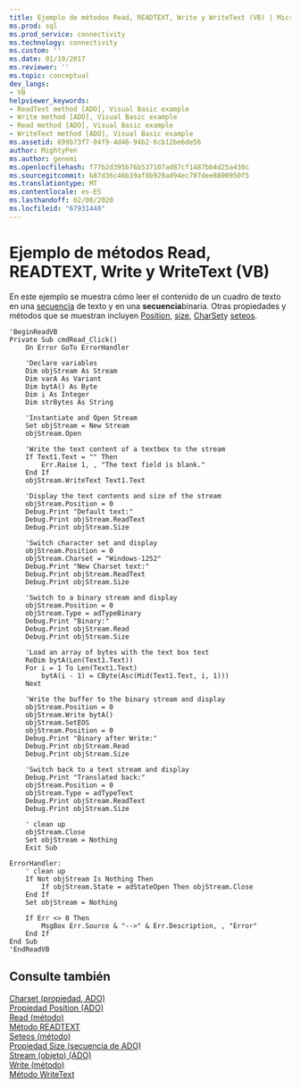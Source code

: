 ```yaml
---
title: Ejemplo de métodos Read, READTEXT, Write y WriteText (VB) | Microsoft Docs
ms.prod: sql
ms.prod_service: connectivity
ms.technology: connectivity
ms.custom: ''
ms.date: 01/19/2017
ms.reviewer: ''
ms.topic: conceptual
dev_langs:
- VB
helpviewer_keywords:
- ReadText method [ADO], Visual Basic example
- Write method [ADO], Visual Basic example
- Read method [ADO], Visual Basic example
- WriteText method [ADO], Visual Basic example
ms.assetid: 699b73f7-04f9-4d46-94b2-6cb12be6de56
author: MightyPen
ms.author: genemi
ms.openlocfilehash: f77b2d395b76b537107ad87cf1487bb4d25a430c
ms.sourcegitcommit: b87d36c46b39af8b929ad94ec707dee8800950f5
ms.translationtype: MT
ms.contentlocale: es-ES
ms.lasthandoff: 02/08/2020
ms.locfileid: "67931440"
---
```

# <a name="read-readtext-write-and-writetext-methods-example-vb"></a>Ejemplo de métodos Read, READTEXT, Write y WriteText (VB)
En este ejemplo se muestra cómo leer el contenido de un cuadro de texto en una [secuencia](../../../ado/reference/ado-api/stream-object-ado.md) de texto y en una **secuencia**binaria. Otras propiedades y métodos que se muestran incluyen [Position](../../../ado/reference/ado-api/position-property-ado.md), [size](../../../ado/reference/ado-api/size-property-ado-parameter.md), [CharSet](../../../ado/reference/ado-api/charset-property-ado.md)y [seteos](../../../ado/reference/ado-api/seteos-method.md).  
  
```  
'BeginReadVB  
Private Sub cmdRead_Click()  
    On Error GoTo ErrorHandler  
  
    'Declare variables  
    Dim objStream As Stream  
    Dim varA As Variant  
    Dim bytA() As Byte  
    Dim i As Integer  
    Dim strBytes As String  
  
    'Instantiate and Open Stream  
    Set objStream = New Stream  
    objStream.Open  
  
    'Write the text content of a textbox to the stream  
    If Text1.Text = "" Then  
        Err.Raise 1, , "The text field is blank."  
    End If  
    objStream.WriteText Text1.Text  
  
    'Display the text contents and size of the stream  
    objStream.Position = 0  
    Debug.Print "Default text:"  
    Debug.Print objStream.ReadText  
    Debug.Print objStream.Size  
  
    'Switch character set and display  
    objStream.Position = 0  
    objStream.Charset = "Windows-1252"  
    Debug.Print "New Charset text:"  
    Debug.Print objStream.ReadText  
    Debug.Print objStream.Size  
  
    'Switch to a binary stream and display  
    objStream.Position = 0  
    objStream.Type = adTypeBinary  
    Debug.Print "Binary:"  
    Debug.Print objStream.Read  
    Debug.Print objStream.Size  
  
    'Load an array of bytes with the text box text  
    ReDim bytA(Len(Text1.Text))  
    For i = 1 To Len(Text1.Text)  
        bytA(i - 1) = CByte(Asc(Mid(Text1.Text, i, 1)))  
    Next  
  
    'Write the buffer to the binary stream and display  
    objStream.Position = 0  
    objStream.Write bytA()  
    objStream.SetEOS  
    objStream.Position = 0  
    Debug.Print "Binary after Write:"  
    Debug.Print objStream.Read  
    Debug.Print objStream.Size  
  
    'Switch back to a text stream and display  
    Debug.Print "Translated back:"  
    objStream.Position = 0  
    objStream.Type = adTypeText  
    Debug.Print objStream.ReadText  
    Debug.Print objStream.Size  
  
    ' clean up  
    objStream.Close  
    Set objStream = Nothing  
    Exit Sub  
  
ErrorHandler:  
    ' clean up  
    If Not objStream Is Nothing Then  
        If objStream.State = adStateOpen Then objStream.Close  
    End If  
    Set objStream = Nothing  
  
    If Err <> 0 Then  
        MsgBox Err.Source & "-->" & Err.Description, , "Error"  
    End If  
End Sub  
'EndReadVB  
```  
  
## <a name="see-also"></a>Consulte también  
 [Charset (propiedad, ADO)](../../../ado/reference/ado-api/charset-property-ado.md)   
 [Propiedad Position (ADO)](../../../ado/reference/ado-api/position-property-ado.md)   
 [Read (método)](../../../ado/reference/ado-api/read-method.md)   
 [Método READTEXT](../../../ado/reference/ado-api/readtext-method.md)   
 [Seteos (método)](../../../ado/reference/ado-api/seteos-method.md)   
 [Propiedad Size (secuencia de ADO)](../../../ado/reference/ado-api/size-property-ado-stream.md)   
 [Stream (objeto) (ADO)](../../../ado/reference/ado-api/stream-object-ado.md)   
 [Write (método)](../../../ado/reference/ado-api/write-method.md)   
 [Método WriteText](../../../ado/reference/ado-api/writetext-method.md)
